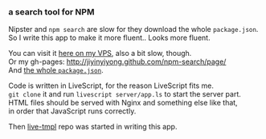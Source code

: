 
### a search tool for NPM

Nipster and `npm search` are slow for they download the whole `package.json`.  
So I write this app to make it more fluent.. Looks more fluent.  

You can visit it [here on my VPS](http://s.jiyinyiyong.info/npm-search/page/), also a bit slow, though.  
Or my gh-pages: http://jiyinyiyong.github.com/npm-search/page/  
And [the whole `package.json`](filehttp://s.jiyinyiyong.info/npm-search/server/data.json).  
  
Code is written in LiveScript, for the reason LiveScript fits me.  
`git clone` it and run `livescript server/app.ls` to start the server part.  
HTML files should be served with Nginx and something else like that,  
in order that JavaScript runs correctly.  
  
Then [live-tmpl](https://github.com/jiyinyiyong/live-tmpl) repo was started in writing this app.  